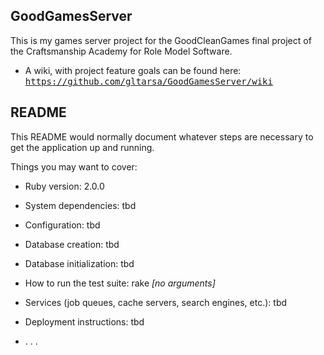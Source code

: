 ## GoodGamesServer

This is my games server project for the GoodCleanGames final project of the Craftsmanship Academy for Role Model Software.

* A wiki, with project feature goals can be found here:<br>
 <tt>https://github.com/gltarsa/GoodGamesServer/wiki</tt>


## README

This README would normally document whatever steps are necessary to get the
application up and running.

Things you may want to cover:

* Ruby version: 2.0.0

* System dependencies: tbd

* Configuration: tbd

* Database creation: tbd

* Database initialization: tbd

* How to run the test suite: rake _[no arguments]_

* Services (job queues, cache servers, search engines, etc.): tbd

* Deployment instructions: tbd

* . . .


<!--
# Please feel free to use a different markup language if you do not plan to run
# <tt>rake doc:app</tt>.
-->


